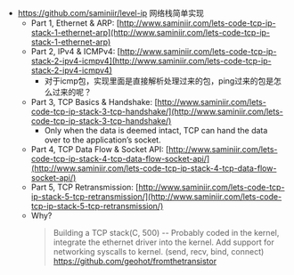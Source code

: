 - https://github.com/saminiir/level-ip 网络栈简单实现
	- Part 1, Ethernet & ARP: [http://www.saminiir.com/lets-code-tcp-ip-stack-1-ethernet-arp](http://www.saminiir.com/lets-code-tcp-ip-stack-1-ethernet-arp)
	- Part 2, IPv4 & ICMPv4: [http://www.saminiir.com/lets-code-tcp-ip-stack-2-ipv4-icmpv4](http://www.saminiir.com/lets-code-tcp-ip-stack-2-ipv4-icmpv4)
		- 对于icmp包，实现里面是直接解析处理过来的包，ping过来的包是怎么过来的呢？
	- Part 3, TCP Basics & Handshake: [http://www.saminiir.com/lets-code-tcp-ip-stack-3-tcp-handshake/](http://www.saminiir.com/lets-code-tcp-ip-stack-3-tcp-handshake/)
		- Only when the data is deemed intact, TCP can hand the data over to the application’s socket.
	- Part 4, TCP Data Flow & Socket API: [http://www.saminiir.com/lets-code-tcp-ip-stack-4-tcp-data-flow-socket-api/](http://www.saminiir.com/lets-code-tcp-ip-stack-4-tcp-data-flow-socket-api/)
	- Part 5, TCP Retransmission: [http://www.saminiir.com/lets-code-tcp-ip-stack-5-tcp-retransmission/](http://www.saminiir.com/lets-code-tcp-ip-stack-5-tcp-retransmission/)
	- Why?
	  > Building a TCP stack(C, 500) -- Probably coded in the kernel, 
	  integrate the ethernet driver into the kernel. Add support for 
	  networking syscalls to kernel. (send, recv, bind, connect)
	  https://github.com/geohot/fromthetransistor